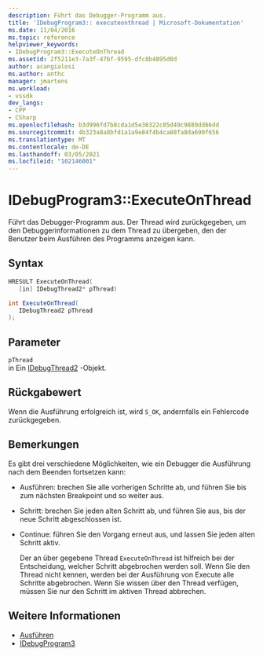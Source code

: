 ```yaml
---
description: Führt das Debugger-Programm aus.
title: 'IDebugProgram3:: executeonthread | Microsoft-Dokumentation'
ms.date: 11/04/2016
ms.topic: reference
helpviewer_keywords:
- IDebugProgram3::ExecuteOnThread
ms.assetid: 2f5211e3-7a3f-47bf-9595-dfc8b4895d0d
author: acangialosi
ms.author: anthc
manager: jmartens
ms.workload:
- vssdk
dev_langs:
- CPP
- CSharp
ms.openlocfilehash: b3d996fd7b8cda1d5e36322c85d49c9889dd66dd
ms.sourcegitcommit: 4b323a8a8bfd1a1a9e84f4b4ca88fa8da690f656
ms.translationtype: MT
ms.contentlocale: de-DE
ms.lasthandoff: 03/05/2021
ms.locfileid: "102146001"
---
```

# <a name="idebugprogram3executeonthread"></a>IDebugProgram3::ExecuteOnThread
Führt das Debugger-Programm aus. Der Thread wird zurückgegeben, um den Debuggerinformationen zu dem Thread zu übergeben, den der Benutzer beim Ausführen des Programms anzeigen kann.

## <a name="syntax"></a>Syntax

```cpp
HRESULT ExecuteOnThread(
   [in] IDebugThread2* pThread)
```

```csharp
int ExecuteOnThread(
   IDebugThread2 pThread
);
```

## <a name="parameters"></a>Parameter
`pThread`\
in Ein [IDebugThread2](../../../extensibility/debugger/reference/idebugthread2.md) -Objekt.

## <a name="return-value"></a>Rückgabewert
 Wenn die Ausführung erfolgreich ist, wird `S_OK`, andernfalls ein Fehlercode zurückgegeben.

## <a name="remarks"></a>Bemerkungen
 Es gibt drei verschiedene Möglichkeiten, wie ein Debugger die Ausführung nach dem Beenden fortsetzen kann:

- Ausführen: brechen Sie alle vorherigen Schritte ab, und führen Sie bis zum nächsten Breakpoint und so weiter aus.

- Schritt: brechen Sie jeden alten Schritt ab, und führen Sie aus, bis der neue Schritt abgeschlossen ist.

- Continue: führen Sie den Vorgang erneut aus, und lassen Sie jeden alten Schritt aktiv.

  Der an über gegebene Thread `ExecuteOnThread` ist hilfreich bei der Entscheidung, welcher Schritt abgebrochen werden soll. Wenn Sie den Thread nicht kennen, werden bei der Ausführung von Execute alle Schritte abgebrochen. Wenn Sie wissen über den Thread verfügen, müssen Sie nur den Schritt im aktiven Thread abbrechen.

## <a name="see-also"></a>Weitere Informationen
- [Ausführen](../../../extensibility/debugger/reference/idebugprogram2-execute.md)
- [IDebugProgram3](../../../extensibility/debugger/reference/idebugprogram3.md)
